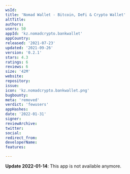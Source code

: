 ```yaml
---
wsId: 
title: 'Nomad Wallet - Bitcoin, DeFi & Crypto Wallet'
altTitle: 
authors: 
users: 50
appId: 'kz.nomadcrypto.bankwallet'
appCountry: 
released: '2021-07-23'
updated: '2021-09-26'
version: '0.2.1'
stars: 4.3
ratings: 6
reviews: 6
size: '42M'
website: 
repository: 
issue: 
icon: 'kz.nomadcrypto.bankwallet.png'
bugbounty: 
meta: 'removed'
verdict: 'fewusers'
appHashes: 
date: '2022-01-31'
signer: 
reviewArchive: 
twitter: 
social: 
redirect_from: 
developerName: 
features: 

---
```


**Update 2022-01-14**: This app is not available anymore.
